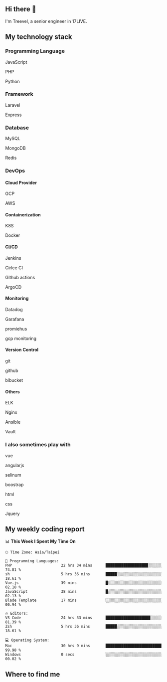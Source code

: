 ## Hi there 👋

I'm Treevel, a senior engineer in 17LIVE.

## My technology stack

### Programming Language

JavaScript

PHP

Python

### Framework

Laravel

Express

### Database

MySQL

MongoDB

Redis

### DevOps

#### Cloud Provider

GCP

AWS

#### Containerization

K8S

Docker

#### CI/CD

Jenkins

Cirlce CI

Github actions

ArgoCD

#### Monitoring

Datadog

Garafana

promiehus

gcp monitoring

#### Version Control

git

github

bibucket

#### Others

ELK

Nginx

Ansible

Vault

### I also sometimes play with

vue

angularjs

selinum

boostrap

html

css

Jquery

## My weekly coding report

<!--START_SECTION:waka-->
📊 **This Week I Spent My Time On** 

```text
🕑︎ Time Zone: Asia/Taipei

💬 Programming Languages: 
PHP                      22 hrs 34 mins      ███████████████████░░░░░░   74.81 % 
sh                       5 hrs 36 mins       █████░░░░░░░░░░░░░░░░░░░░   18.61 % 
Vue.js                   39 mins             █░░░░░░░░░░░░░░░░░░░░░░░░   02.18 % 
JavaScript               38 mins             █░░░░░░░░░░░░░░░░░░░░░░░░   02.13 % 
Blade Template           17 mins             ░░░░░░░░░░░░░░░░░░░░░░░░░   00.94 % 

🔥 Editors: 
VS Code                  24 hrs 33 mins      ████████████████████░░░░░   81.39 % 
Zsh                      5 hrs 36 mins       █████░░░░░░░░░░░░░░░░░░░░   18.61 % 

💻 Operating System: 
Mac                      30 hrs 9 mins       █████████████████████████   99.98 % 
Windows                  0 secs              ░░░░░░░░░░░░░░░░░░░░░░░░░   00.02 % 
```


<!--END_SECTION:waka-->

## Where to find me


